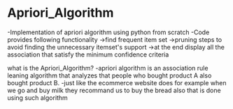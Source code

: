 # Apriori_Algorithm
-Implementation of apriori algorithm using python from scratch -Code provides following functionality             ->find frequent item set             ->pruning steps to avoid finding the unnecessary itemset's support             ->at the end display all the association that satisfy the minimum confidence criteria       

what is the Apriori_Algorithm?
-apriori algorithm is an association rule leaning algorithm that analyzes that people who bought product A also bought product B. 
-just like the ecommerce website does for example when we go and buy milk they recommand us to buy the bread also that is done using such algorithm
